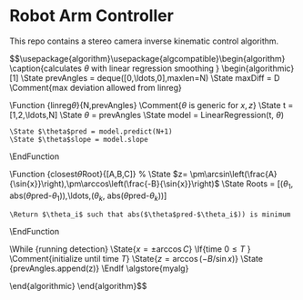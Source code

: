 # Robot Arm Controller

This repo contains a stereo camera inverse kinematic control algorithm. 

$$\usepackage{algorithm}\usepackage{algcompatible}\begin{algorithm}
\
\caption{calculates $\theta$ with linear regression smoothing }
\begin{algorithmic} [1]
\State prevAngles = deque([0,\ldots,0],maxlen=N) 
\State maxDiff = D \Comment{max deviation allowed from linreg}

\Function {linreg$\theta$}{N,prevAngles} \Comment{$\theta$ is generic  for $x,z$}
    \State t = [1,2,\ldots,N]
    \State $\theta$ = prevAngles
    \State model = LinearRegression(t, $\theta$)
    
    \State $\theta$pred = model.predict(N+1)
    \State $\theta$slope = model.slope
\EndFunction

\Function {closest$\theta$Root}{[A,B,C]}
    % \State $z= \pm\arcsin\left(\frac{A}{\sin{x}}\right),\pm\arccos\left(\frac{-B}{\sin{x}}\right)$
    \State Roots = [($\theta_1$, abs($\theta$pred-$\theta_1$)),\ldots,($\theta_k$, abs($\theta$pred-$\theta_k$))]
    
    \Return $\theta_i$ such that abs($\theta$pred-$\theta_i$)) is minimum
\EndFunction

\While {running detection}
    \State{$x = \pm\arccos{C}$}
    \If{time $0\leq T$  } \Comment{initialize until time $T$}
        \State{$z = \arccos{(-B/\sin{x}})$}
        \State {prevAngles.append(z)}
    \EndIf
\algstore{myalg}

\end{algorithmic}
\end{algorithm}$$
